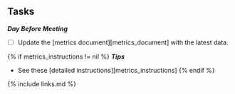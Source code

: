 ## Tasks

***Day Before Meeting***

- [ ] Update the [metrics document][metrics_document] with the latest data.

{% if metrics_instructions != nil %}
***Tips***
* See these [detailed instructions][metrics_instructions]
{% endif %}

{% include links.md %}
